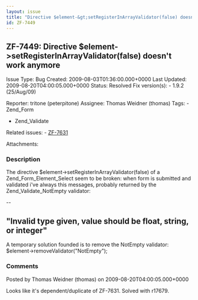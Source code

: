 ```yaml
---
layout: issue
title: "Directive $element-&gt;setRegisterInArrayValidator(false) doesn't work anymore"
id: ZF-7449
---
```


ZF-7449: Directive $element->setRegisterInArrayValidator(false) doesn't work anymore
------------------------------------------------------------------------------------

 Issue Type: Bug Created: 2009-08-03T01:36:00.000+0000 Last Updated: 2009-08-20T04:00:05.000+0000 Status: Resolved Fix version(s): - 1.9.2 (25/Aug/09)
 
 Reporter:  tritone (peterpitone)  Assignee:  Thomas Weidner (thomas)  Tags: - Zend\_Form
- Zend\_Validate
 
 Related issues: - [ZF-7631](/issues/browse/ZF-7631)
 
 Attachments: 
### Description

The directive $element->setRegisterInArrayValidator(false) of a Zend\_Form\_Element\_Select seem to be broken: when form is submitted and validated i've always this messages, probably returned by the Zend\_Validate\_NotEmpty validator:

--

"Invalid type given, value should be float, string, or integer"
---------------------------------------------------------------

A temporary solution founded is to remove the NotEmpty validator: $element->removeValidator("NotEmpty");

 

 

### Comments

Posted by Thomas Weidner (thomas) on 2009-08-20T04:00:05.000+0000

Looks like it's dependent/duplicate of ZF-7631. Solved with r17679.

 

 
